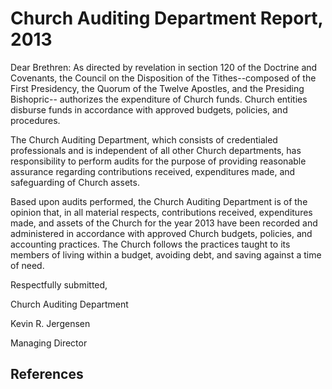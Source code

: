 # Church Auditing Department Report, 2013

Dear Brethren: As directed by revelation in section 120 of the Doctrine and
Covenants, the Council on the Disposition of the Tithes--composed of the First
Presidency, the Quorum of the Twelve Apostles, and the Presiding Bishopric--
authorizes the expenditure of Church funds. Church entities disburse funds in
accordance with approved budgets, policies, and procedures.

The Church Auditing Department, which consists of credentialed professionals
and is independent of all other Church departments, has responsibility to
perform audits for the purpose of providing reasonable assurance regarding
contributions received, expenditures made, and safeguarding of Church assets.

Based upon audits performed, the Church Auditing Department is of the opinion
that, in all material respects, contributions received, expenditures made, and
assets of the Church for the year 2013 have been recorded and administered in
accordance with approved Church budgets, policies, and accounting practices.
The Church follows the practices taught to its members of living within a
budget, avoiding debt, and saving against a time of need.

Respectfully submitted,

Church Auditing Department

Kevin R. Jergensen

Managing Director

## References

